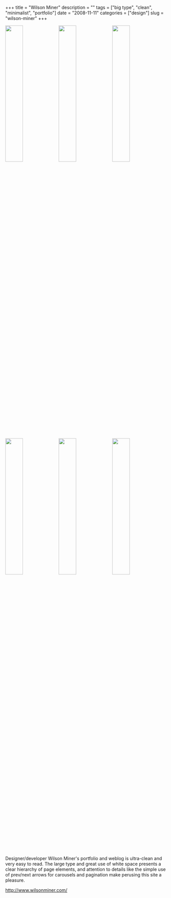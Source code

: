 +++
title = "Wilson Miner"
description = ""
tags = ["big type", "clean", "minimalist", "portfolio"]
date = "2008-11-11"
categories = ["design"]
slug = "wilson-miner"
+++


<div id="screens-thumbs" class="clearfix mt1-5">
<a href="/media/design/wilsonminer-1.jpg" class="group" rel="group"><img src="/media/design/wilsonminer-1.png" alt="" class="thumb" style="width: 33%; max-width: 33%;padding: 0 1px 1px 0" /></a><a href="/media/design/wilsonminer-2.jpg" class="group" rel="group"><img src="/media/design/wilsonminer-2.png" alt="" class="thumb" style="width: 33%; max-width: 33%;padding: 0 1px 1px 0" /></a><a href="/media/design/wilsonminer-3.jpg" class="group" rel="group"><img src="/media/design/wilsonminer-3.png" alt="" class="thumb" style="width: 33%; max-width: 33%;padding: 0 1px 1px 0" /></a><a href="/media/design/wilsonminer-4.jpg" class="group" rel="group"><img src="/media/design/wilsonminer-4.png" alt="" class="thumb" style="width: 33%; max-width: 33%;padding: 0 1px 1px 0" /></a><a href="/media/design/wilsonminer-5.jpg" class="group" rel="group"><img src="/media/design/wilsonminer-5.png" alt="" class="thumb" style="width: 33%; max-width: 33%;padding: 0 1px 1px 0" /></a><a href="/media/design/wilsonminer-6.jpg" class="group" rel="group"><img src="/media/design/wilsonminer-6.png" alt="" class="thumb" style="width: 33%; max-width: 33%;padding: 0 1px 1px 0" /></a>
</div>   
<p>Designer/developer Wilson Miner's portfolio and weblog is ultra-clean and very easy to read. The large type and great use of white space presents a clear hierarchy of page elements, and attention to details like the simple use of prev/next arrows for carousels and pagination make perusing this site a pleasure.</p>
<p><a href="http://www.wilsonminer.com/">http://www.wilsonminer.com/</a></p>  
